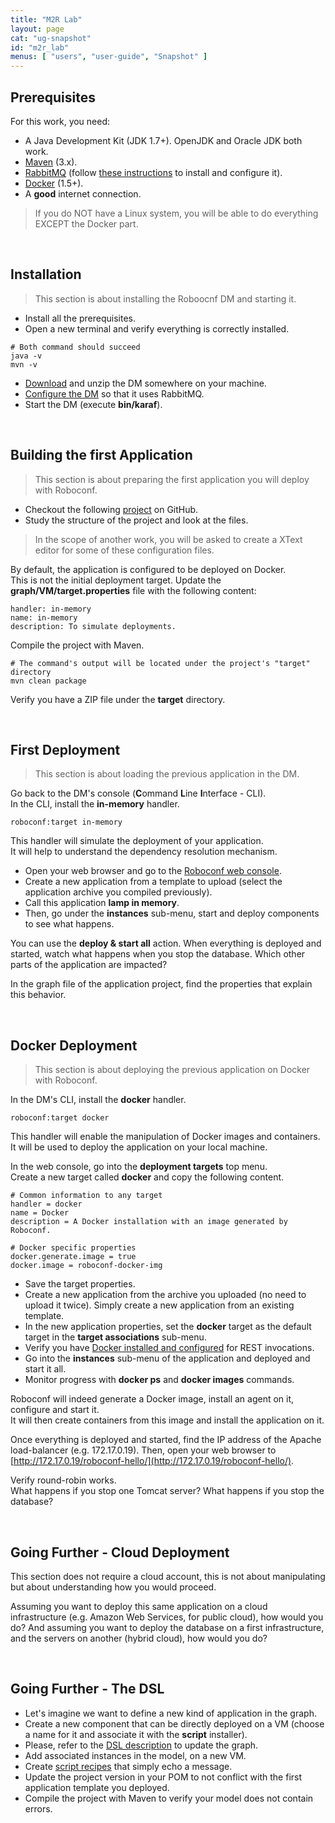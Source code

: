 ```yaml
---
title: "M2R Lab"
layout: page
cat: "ug-snapshot"
id: "m2r_lab"
menus: [ "users", "user-guide", "Snapshot" ]
---
```



## Prerequisites

For this work, you need:

* A Java Development Kit (JDK 1.7+). OpenJDK and Oracle JDK both work.
* [Maven](https://maven.apache.org) (3.x).
* [RabbitMQ](https://www.rabbitmq.com) (follow [these instructions](http://localhost:4000/en/user-guide-snapshot/installing-the-messaging-server.html) to install and configure it).
* [Docker](https://docs.docker.com/installation/) (1.5+).
* A **good** internet connection.

> If you do NOT have a Linux system, you will be able to do everything EXCEPT the Docker part.

<br />


## Installation

> This section is about installing the Roboocnf DM and starting it.

* Install all the prerequisites.
* Open a new terminal and verify everything is correctly installed.

```properties
# Both command should succeed
java -v
mvn -v
```

* [Download](../download.html) and unzip the DM somewhere on your machine.
* [Configure the DM](configuring-the-messaging.html) so that it uses RabbitMQ.
* Start the DM (execute **bin/karaf**).

<br />


## Building the first Application

> This section is about preparing the first application you will deploy with Roboconf.

* Checkout the following [project](https://github.com/vincent-zurczak/roboconf-docker-compliant-lamp) on GitHub.  
* Study the structure of the project and look at the files.

> In the scope of another work, you will be asked to create a XText editor for some of these configuration files.

By default, the application is configured to be deployed on Docker.  
This is not the initial deployment target. Update the **graph/VM/target.properties** file with the following content:

```properties
handler: in-memory
name: in-memory
description: To simulate deployments.
```

Compile the project with Maven.

```properties
# The command's output will be located under the project's "target" directory
mvn clean package
```

Verify you have a ZIP file under the **target** directory.

<br />


## First Deployment

> This section is about loading the previous application in the DM.

Go back to the DM's console (**C**ommand **L**ine **I**nterface - CLI).  
In the CLI, install the **in-memory** handler.  

	roboconf:target in-memory

This handler will simulate the deployment of your application.  
It will help to understand the dependency resolution mechanism.

* Open your web browser and go to the [Roboconf web console](http://localhost:8181/roboconf-web-administration/index.html).
* Create a new application from a template to upload (select the application archive you compiled previously).
* Call this application **lamp in memory**.
* Then, go under the **instances** sub-menu, start and deploy components to see what happens.
  
You can use the **deploy &amp; start all** action. When everything is deployed and started, watch what happens
when you stop the database. Which other parts of the application are impacted?

In the graph file of the application project, find the properties that explain this behavior.

<br />


## Docker Deployment

> This section is about deploying the previous application on Docker with Roboconf.

In the DM's CLI, install the **docker** handler.  

	roboconf:target docker

This handler will enable the manipulation of Docker images and containers.  
It will be used to deploy the application on your local machine. 

In the web console, go into the **deployment targets** top menu.  
Create a new target called **docker** and copy the following content.

```properties
# Common information to any target
handler = docker
name = Docker
description = A Docker installation with an image generated by Roboconf.

# Docker specific properties
docker.generate.image = true
docker.image = roboconf-docker-img
```

* Save the target properties.
* Create a new application from the archive you uploaded (no need to upload it twice).
Simply create a new application from an existing template.
* In the new application properties, set the **docker** target as the default target
in the **target associations** sub-menu.
* Verify you have [Docker installed and configured](docker-tips.html) for REST invocations.
* Go into the **instances** sub-menu of the application and deployed and start it all.
* Monitor progress with **docker ps** and **docker images** commands.

Roboconf will indeed generate a Docker image, install an agent on it, configure and start it.  
It will then create containers from this image and install the application on it.

Once everything is deployed and started, find the IP address of the Apache load-balancer
(e.g. 172.17.0.19). Then, open your web browser to [http://172.17.0.19/roboconf-hello/](http://172.17.0.19/roboconf-hello/).

Verify round-robin works.  
What happens if you stop one Tomcat server? What happens if you stop the database?

<br />


## Going Further - Cloud Deployment

This section does not require a cloud account, this is not about manipulating but about
understanding how you would proceed.

Assuming you want to deploy this same application on a cloud infrastructure (e.g. Amazon Web Services,
for public cloud), how would you do? And assuming you want to deploy the database on a first infrastructure,
and the servers on another (hybrid cloud), how would you do?

<br />


## Going Further - The DSL

* Let's imagine we want to define a new kind of application in the graph.  
* Create a new component that can be directly deployed on a VM (choose a name for it and associate it with the **script** installer).
* Please, refer to the [DSL description](roboconf-dsl.html) to update the graph.
* Add associated instances in the model, on a new VM.
* Create [script recipes](plugin-script.html) that simply echo a message.
* Update the project version in your POM to not conflict with the first application template you deployed.
* Compile the project with Maven to verify your model does not contain errors.
